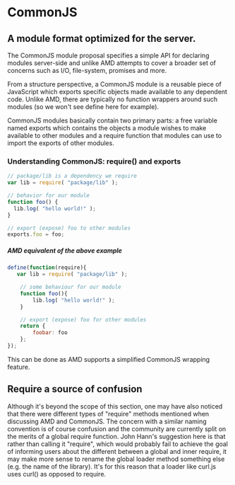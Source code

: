 # CommonJS

## A module format optimized for the server.

The CommonJS module proposal specifies a simple API for declaring modules server-side and unlike AMD attempts to cover a broader set of concerns such as I/O, file-system, promises and more.

From a structure perspective, a CommonJS module is a reusable piece of JavaScript which exports specific objects made available to any dependent code. Unlike AMD, there are typically no function wrappers around such modules (so we won't see define here for example).

CommonJS modules basically contain two primary parts: a free variable named exports which contains the objects a module wishes to make available to other modules and a require function that modules can use to import the exports of other modules.

### Understanding CommonJS: require() and exports

```javascript
// package/lib is a dependency we require
var lib = require( "package/lib" );

// behavior for our module
function foo() {
  lib.log( "hello world!" );
}

// export (expose) foo to other modules
exports.foo = foo;
```

##### AMD equivalent of the above example

```javascript
define(function(require){
   var lib = require( "package/lib" );

    // some behaviour for our module
    function foo(){
        lib.log( "hello world!" );
    }

    // export (expose) foo for other modules
    return {
        foobar: foo
    };
});
```
This can be done as AMD supports a simplified CommonJS wrapping feature.

## Require a source of confusion
Although it's beyond the scope of this section, one may have also noticed that there were different types of "require" methods mentioned when discussing AMD and CommonJS. The concern with a similar naming convention is of course confusion and the community are currently split on the merits of a global require function. John Hann's suggestion here is that rather than calling it "require", which would probably fail to achieve the goal of informing users about the different between a global and inner require, it may make more sense to rename the global loader method something else (e.g. the name of the library). It's for this reason that a loader like curl.js uses curl() as opposed to require.
